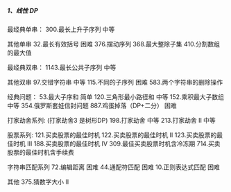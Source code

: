 ##### 1、线性 DP
最经典单串：
300.最长上升子序列 中等

其他单串
32.最长有效括号 困难
376.摆动序列
368.最大整除子集
410.分割数组的最大值

最经典双串：
1143.最长公共子序列 中等

其他双串
97.交错字符串 中等
115.不同的子序列 困难
583.两个字符串的删除操作

经典问题：
53.最大子序和 简单
120.三角形最小路径和 中等
152.乘积最大子数组 中等
354.俄罗斯套娃信封问题
887.鸡蛋掉落（DP+二分） 困难

打家劫舍系列: (打家劫舍3 是树形DP)
198.打家劫舍 中等
213.打家劫舍 II 中等

股票系列:
121.买卖股票的最佳时机
122.买卖股票的最佳时机 II
123.买卖股票的最佳时机 III
188.买卖股票的最佳时机 IV
309.最佳买卖股票时机含冷冻期
714.买卖股票的最佳时机含手续费

字符串匹配系列
72.编辑距离 困难
44.通配符匹配 困难
10.正则表达式匹配 困难

其他
375.猜数字大小 II